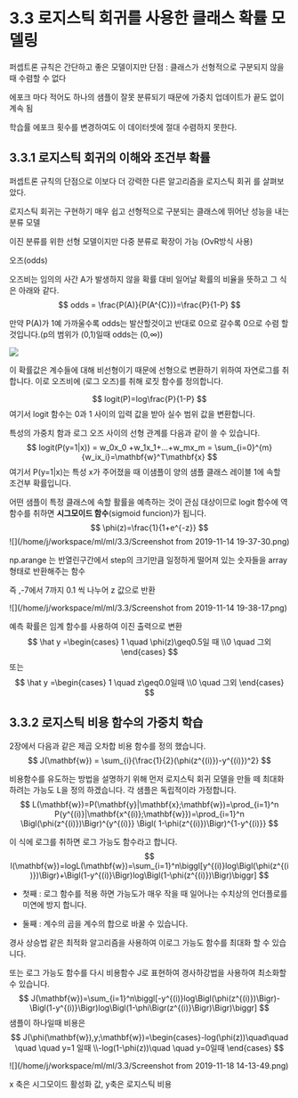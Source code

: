 #  3.3 로지스틱 회귀를 사용한 클래스 확률 모델링

퍼셉트론 규칙은 간단하고 좋은 모델이지만 단점 : 클래스가 선형적으로 구분되지 않을 때 수렴할 수 없다

에포크 마다 적어도 하나의 샘플이 잘못 분류되기 때문에 가중치 업데이트가 끝도 없이 계속 됨

학습률 에포크 횟수를 변경하여도 이 데이터셋에 절대 수렴하지 못한다.

## 3.3.1 로지스틱 회귀의 이해와 조건부 확률

퍼셉트론 규칙의 단점으로 이보다 더 강력한 다른 알고리즘을 로지스틱 회귀 를 살펴보았다.



로지스틱 회귀는 구현하기 매우 쉽고 선형적으로 구분되는 클래스에 뛰어난 성능을 내는 분류 모델

이진 분류를 위한 선형 모델이지만 다중 분류로 확장이 가능 (OvR방식 사용)

오즈(odds)

오즈비는 임의의 사간 A가 발생하지 않을 확률 대비 일어날 확률의 비율을 뜻하고 그 식은 아래와 같다. 
$$
odds = \frac{P(A)}{P(A^{C})}=\frac{P}{1-P}
$$

만약 P(A)가 1예 가까울수록 odds는 발산할것이고 반대로 0으로 갈수록  0으로 수렴 할 것입니다.(p의 범위가 (0,1)일때 odds는  (0,∞))



![](/home/j/workspace/ml/ml/3.3/CGvcrV7.png)

이 확률값은 계수들에 대해 비선형이기 때문에 선형으로 변환하기 위하여 자연로그를 취합니다. 이로 오즈비에 (로그 오즈)를 취해 로짓 함수를 정의합니다. 


$$
logit(P)=log\frac{P}{1-P}
$$
여기서 logit 함수는 0과 1 사이의 입력 값을 받아 실수 범위 값을 변환합니다.

특성의 가중치 함과 로그 오즈 사이의 선형 관계를 다음과 같이 쓸 수 있습니다.
$$
logit(P(y=1|x)) = w_0x_0 +w_1x_1+...+w_mx_m = \sum_{i=0}^{m}{w_ix_i}=\mathbf{w}^T\mathbf{x}
$$
여기서 P(y=1|x)는 특성 x가 주어졌을 때 이샘플이 양의 샘플 클래스 레이블 1에 속할 조건부 확률입니다.

어떤 샘플이 특정 클래스에 속할 활률을 예측하는 것이 관심 대상이므로 logit 함수에 역함수를 취하면 **시그모이드 함수**(sigmoid funcion)가 됩니다.
$$
\phi(z)=\frac{1}{1+e^{-z}}
$$
![](/home/j/workspace/ml/ml/3.3/Screenshot from 2019-11-14 19-37-30.png)

np.arange 는 반열린구간에서 step의 크기만큼 일정하게 떨어져 있는 숫자들을 array 형태로 반환해주는 함수

즉 ,-7에서 7까지 0.1 씩 나누어 z 값으로 반환

![](/home/j/workspace/ml/ml/3.3/Screenshot from 2019-11-14 19-38-17.png)

예측 확률은 임계 함수를 사용하여 이진 출력으로 변환
$$
\hat y =\begin{cases} 1 \quad \phi(z)\geq0.5일 때 \\0 \quad 그외 \end{cases}
$$
또는
$$
\hat y =\begin{cases} 1 \quad z\geq0.0일때 \\0 \quad 그외 \end{cases}
$$

## 3.3.2 로지스틱 비용 함수의 가중치 학습

2장에서 다음과 같은 제곱 오차합 비용 함수를 정의 했습니다.
$$
J(\mathbf{w}) = \sum_{i}{\frac{1}{2}(\phi(z^{(i)})-y^{(i)})^2}
$$


비용함수를 유도하는 방법을 설명하기 위해 먼저 로지스틱 회귀 모델을 만들 떼 최대화하려는  가능도 L을 정의 하겠습니다. 각 샘플은 독립적이라 가정합니다.
$$
L(\mathbf{w})=P(\mathbf{y}|\mathbf{x};\mathbf{w})=\prod_{i=1}^n P(y^{(i)}|\mathbf{x^{(i)};\mathbf{w}})=\prod_{i=1}^n \Bigl(\phi(z^{(i)})\Bigr)^{y^{(i)}} \Bigl( 1-\phi(z^{(i)})\Bigr)^{1-y^{(i)}}
$$


이 식에 로그를 취하면 로그 가능도 함수라고 합니다.
$$
l(\mathbf{w})=logL(\mathbf{w})=\sum_{i=1}^n\biggl[y^{(i)}log\Bigl(\phi(z^{(i)})\Bigr)+\Bigl(1-y^{(i)}\Bigr)log\Bigl(1-\phi(z^{(i)})\Bigr)\biggr]
$$


- 첫째 : 로그 함수를 적용 하면 가능도가 매우 작을 때 일어나는 수치상의 언더플로를 미연에 방지 합니다.

- 둘째 : 계수의 곱을 계수의 합으로 바꿀 수 있습니다.



경사 상승법 같은 최적화 알고리즘을 사용하여 이로그 가능도 함수를 최대화 할 수 있습니다.

또는 로그 가능도 함수를 다시 비용함수 J로 표현하여 경사하강법을 사용하여 최소화할 수 있습니다.
$$
J(\mathbf{w})=\sum_{i=1}^n\biggl[-y^{(i)}log\Bigl(\phi(z^{(i)})\Bigr)-\Bigl(1-y^{(i)}\Bigr)log\Bigl(1-\phi\Bigr(z^{(i)}\Bigr)\Bigr)\biggr]
$$
샘플이 하나일때 비용은
$$
J(\phi(\mathbf{w}),y;\mathbf{w})=\begin{cases}-log(\phi(z))\quad\quad \quad \quad  y=1 일때 \\-log(1-\phi(z))\quad \quad y=0일때 \end{cases}
$$

![](/home/j/workspace/ml/ml/3.3/Screenshot from 2019-11-18 14-13-49.png)

x  축은 시그모이드 활성화 값, y축은 로지스틱 비용